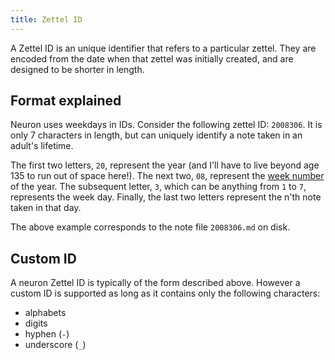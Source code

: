 ```yaml
---
title: Zettel ID
---
```


A Zettel ID is an unique identifier that refers to a particular zettel. They are encoded from the date when that zettel was initially created, and are designed to be shorter in length.

## Format explained

Neuron uses weekdays in IDs. Consider the following zettel ID: `2008306`. It is only 7 characters in length, but can uniquely identify a note taken in an adult's lifetime.

The first two letters, `20`, represent the year (and I'll have to live beyond age 135 to run out of space here!). The next two, `08`, represent the [week number](https://en.wikipedia.org/wiki/ISO_week_date) of the year. The subsequent letter, `3`, which can be anything from `1` to `7`, represents the week day. Finally, the last two letters represent the n'th note taken in that day.

The above example corresponds to the note file `2008306.md` on disk.

## Custom ID

A neuron Zettel ID is typically of the form described above. However a custom ID is supported as long as it contains only the following characters:

* alphabets 
* digits
* hyphen (`-`)
* underscore (`_`)
